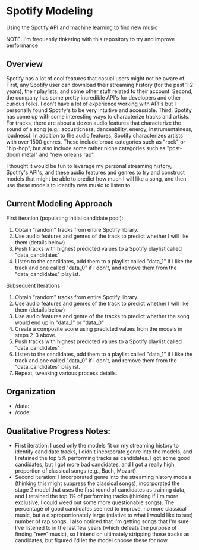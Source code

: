 # Spotify Modeling
Using the Spotify API and machine learning to find new music

NOTE: I'm frequently tinkering with this repository to try and improve performance

## Overview
Spotify has a lot of cool features that casual users might not be aware of. First, any Spotify user can download their streaming history (for the past 1-2 years), their playlists, and some other stuff related to their account. Second, the company has some pretty incredible API's for developers and other curious folks. I don't have a lot of experience working with API's but I personally found Spotify's to be very intuitive and accessible. Third, Spotify has come up with some interesting ways to characterize tracks and artists. For tracks, there are about a dozen audio features that characterize the sound of a song (e.g., acousticness, danceability, energy, instrumentalness, loudness). In addition to the audio features, Spotify characterizes artists with over 1500 genres. These include broad categories such as "rock" or "hip-hop", but also include some rather niche categories such as "post-doom metal" and "new orleans rap".

I thought it would be fun to leverage my personal streaming history, Spotify's API's, and these audio features and genres to try and construct models that might be able to predict how much I will like a song, and then use these models to identify new music to listen to. 

## Current Modeling Approach

First iteration (populating initial candidate pool):
1. Obtain "random" tracks from entire Spotify library.
2. Use audio features and genres of the track to predict whether I will like them (details below)
3. Push tracks with highest predicted values to a Spotify playlist called "data_candidates"
4. Listen to the candidates, add them to a playlist called "data_1" if I like the track and one called "data_0" if I don't, and remove them from the "data_candidates" playlist.

Subsequent Iterations
1. Obtain "random" tracks from entire Spotify library.
2. Use audio features and genres of the track to predict whether I will like them (details below)
3. Use audio features and genre of the tracks to predict whether the song would end up in "data_1" or "data_0"
4. Create a composite score using predicted values from the models in steps 2-3 above.
3. Push tracks with highest predicted values to a Spotify playlist called "data_candidates"
4. Listen to the candidates, add them to a playlist called "data_1" if I like the track and one called "data_0" if I don't, and remove them from the "data_candidates" playlist.
5. Repeat, tweaking various process details.

## Organization
- /data: 
- /code: 

## Qualitative Progress Notes:
- First iteration: I used only the models fit on my streaming history to identify candidate tracks, I didn't incorporate genre into the models, and I retained the top 5\% performing tracks as candidates. I got some good candidates, but I got more bad candidates, and I got a really high proportion of classical songs (e.g., Bach, Mozart).
- Second iteration: I incorporated genre into the streaming history models (thinking this might suppress the classical songs), incorporated the stage 2 model that uses the first round of candidates as training data, and I retained the top 1\% of performing tracks (thinking if I'm more exclusive, I could weed out some more questionable songs). The percentage of good candidates seemed to improve, no more classical music, but a disproportionately large (relative to what I would like to see) number of rap songs. I also noticed that I'm getting songs that I'm sure I've listened to in the last few years (which defeats the purpose of finding "new" music), so I intend on ultimately stripping those tracks as candidates, but figured I'd let the model choose these for now.